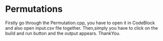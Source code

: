 # Permutations
Firstly go through the Permutation.cpp, you have to open it in CodeBlock and also open input.csv file together. Then,simply you have to click on the build and run button and the output appears. 
ThankYou.
